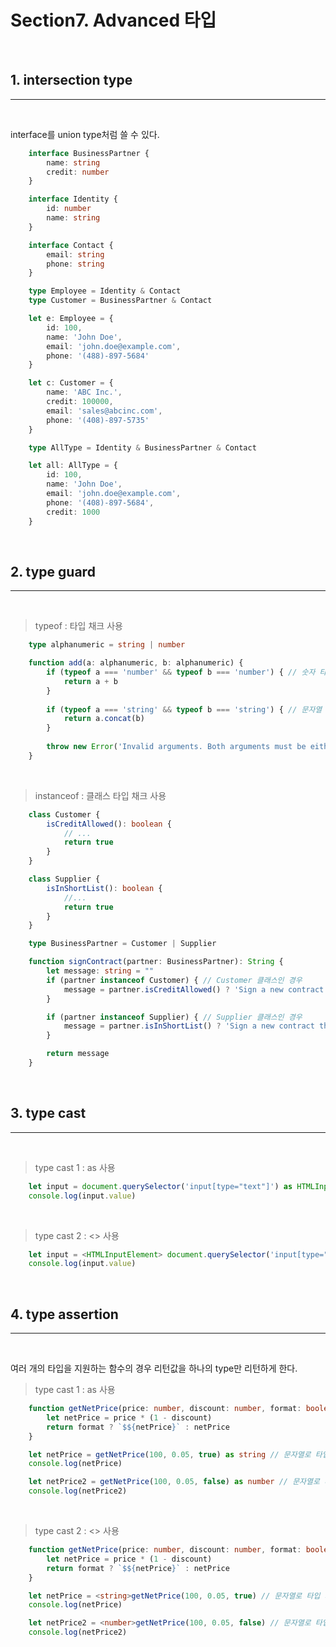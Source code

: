 Section7. Advanced 타입
==================


<br>  

## 1. intersection type  
---------------------

<br> 

interface를 union type처럼 쓸 수 있다. 

```ts
    interface BusinessPartner {
        name: string
        credit: number
    }

    interface Identity {
        id: number
        name: string 
    }

    interface Contact {
        email: string
        phone: string
    }

    type Employee = Identity & Contact
    type Customer = BusinessPartner & Contact 

    let e: Employee = {
        id: 100, 
        name: 'John Doe',
        email: 'john.doe@example.com',
        phone: '(488)-897-5684'
    }

    let c: Customer = {
        name: 'ABC Inc.',
        credit: 100000,
        email: 'sales@abcinc.com',
        phone: '(408)-897-5735'
    }

    type AllType = Identity & BusinessPartner & Contact

    let all: AllType = {
        id: 100,
        name: 'John Doe',
        email: 'john.doe@example.com',
        phone: '(408)-897-5684',
        credit: 1000
    }
```

<br>  

## 2. type guard  
---------------------

<br> 

> typeof : 타입 채크 사용 

```ts
    type alphanumeric = string | number

    function add(a: alphanumeric, b: alphanumeric) {
        if (typeof a === 'number' && typeof b === 'number') { // 숫자 타입 채크 
            return a + b
        }
    
        if (typeof a === 'string' && typeof b === 'string') { // 문자열 타입 체크
            return a.concat(b)
        }
    
        throw new Error('Invalid arguments. Both arguments must be either numbers or strings.')
    }
```

<br>

> instanceof : 클래스 타입 채크 사용 

```ts
    class Customer {
        isCreditAllowed(): boolean {
            // ...
            return true 
        }
    }

    class Supplier {
        isInShortList(): boolean {
            //...
            return true
        }
    }

    type BusinessPartner = Customer | Supplier

    function signContract(partner: BusinessPartner): String {
        let message: string = ""
        if (partner instanceof Customer) { // Customer 클래스인 경우 
            message = partner.isCreditAllowed() ? 'Sign a new contract with the customer' : 'Credit issue'
        }

        if (partner instanceof Supplier) { // Supplier 클래스인 경우 
            message = partner.isInShortList() ? 'Sign a new contract the supplier' : 'Need to evaluate further'
        }

        return message
    }
```

<br>  

## 3. type cast  
---------------------

<br> 

> type cast 1 : as 사용

```ts
    let input = document.querySelector('input[type="text"]') as HTMLInputElement
    console.log(input.value)

```

<br>

> type cast 2 : <> 사용

```ts
    let input = <HTMLInputElement> document.querySelector('input[type="text"]')
    console.log(input.value)

```

<br>  

## 4. type assertion
---------------------

<br> 

여러 개의 타입을 지원하는 함수의 경우 리턴값을 하나의 type만 리턴하게 한다.

> type cast 1 : as 사용

```ts
    function getNetPrice(price: number, discount: number, format: boolean): number | string {
        let netPrice = price * (1 - discount)
        return format ? `$${netPrice}` : netPrice
    }

    let netPrice = getNetPrice(100, 0.05, true) as string // 문자열로 타입 지엉
    console.log(netPrice)

    let netPrice2 = getNetPrice(100, 0.05, false) as number // 문자열로 타입 지엉
    console.log(netPrice2)
```

<br>

> type cast 2 : <> 사용

```ts
    function getNetPrice(price: number, discount: number, format: boolean): number | string {
        let netPrice = price * (1 - discount)
        return format ? `$${netPrice}` : netPrice
    }

    let netPrice = <string>getNetPrice(100, 0.05, true) // 문자열로 타입 지엉
    console.log(netPrice)

    let netPrice2 = <number>getNetPrice(100, 0.05, false) // 문자열로 타입 지엉
    console.log(netPrice2)
```


